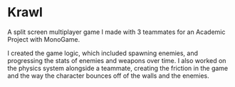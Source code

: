 # Krawl
 A split screen multiplayer game I made with 3 teammates for an Academic Project with MonoGame.
 
 I created the game logic, which included spawning enemies, and progressing the stats of enemies and weapons over time.
 I also worked on the physics system alongside a teammate, creating the friction in the game and the way the character
 bounces off of the walls and the enemies.

